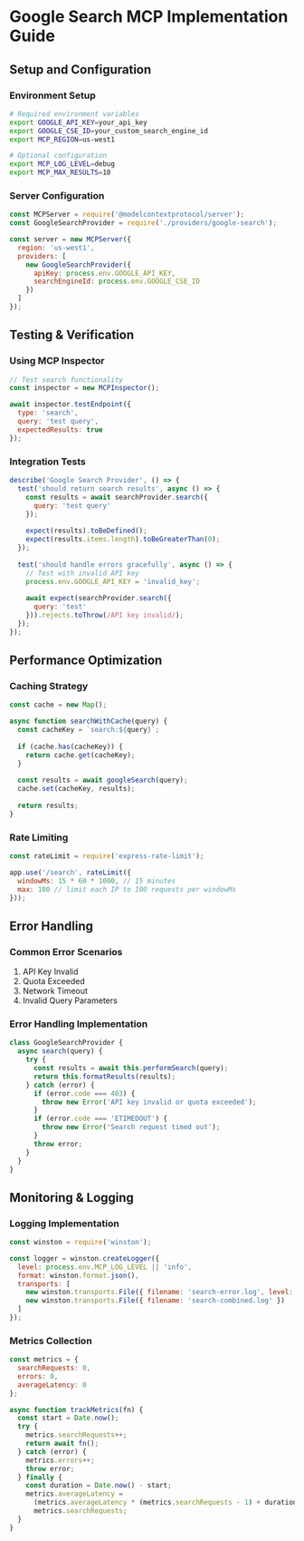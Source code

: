 # Google Search MCP Implementation Guide

## Setup and Configuration

### Environment Setup
```bash
# Required environment variables
export GOOGLE_API_KEY=your_api_key
export GOOGLE_CSE_ID=your_custom_search_engine_id
export MCP_REGION=us-west1

# Optional configuration
export MCP_LOG_LEVEL=debug
export MCP_MAX_RESULTS=10
```

### Server Configuration
```javascript
const MCPServer = require('@modelcontextprotocol/server');
const GoogleSearchProvider = require('./providers/google-search');

const server = new MCPServer({
  region: 'us-west1',
  providers: [
    new GoogleSearchProvider({
      apiKey: process.env.GOOGLE_API_KEY,
      searchEngineId: process.env.GOOGLE_CSE_ID
    })
  ]
});
```

## Testing & Verification

### Using MCP Inspector
```javascript
// Test search functionality
const inspector = new MCPInspector();

await inspector.testEndpoint({
  type: 'search',
  query: 'test query',
  expectedResults: true
});
```

### Integration Tests
```javascript
describe('Google Search Provider', () => {
  test('should return search results', async () => {
    const results = await searchProvider.search({
      query: 'test query'
    });
    
    expect(results).toBeDefined();
    expect(results.items.length).toBeGreaterThan(0);
  });
  
  test('should handle errors gracefully', async () => {
    // Test with invalid API key
    process.env.GOOGLE_API_KEY = 'invalid_key';
    
    await expect(searchProvider.search({
      query: 'test'
    })).rejects.toThrow(/API key invalid/);
  });
});
```

## Performance Optimization

### Caching Strategy
```javascript
const cache = new Map();

async function searchWithCache(query) {
  const cacheKey = `search:${query}`;
  
  if (cache.has(cacheKey)) {
    return cache.get(cacheKey);
  }
  
  const results = await googleSearch(query);
  cache.set(cacheKey, results);
  
  return results;
}
```

### Rate Limiting
```javascript
const rateLimit = require('express-rate-limit');

app.use('/search', rateLimit({
  windowMs: 15 * 60 * 1000, // 15 minutes
  max: 100 // limit each IP to 100 requests per windowMs
}));
```

## Error Handling

### Common Error Scenarios
1. API Key Invalid
2. Quota Exceeded
3. Network Timeout
4. Invalid Query Parameters

### Error Handling Implementation
```javascript
class GoogleSearchProvider {
  async search(query) {
    try {
      const results = await this.performSearch(query);
      return this.formatResults(results);
    } catch (error) {
      if (error.code === 403) {
        throw new Error('API key invalid or quota exceeded');
      }
      if (error.code === 'ETIMEDOUT') {
        throw new Error('Search request timed out');
      }
      throw error;
    }
  }
}
```

## Monitoring & Logging

### Logging Implementation
```javascript
const winston = require('winston');

const logger = winston.createLogger({
  level: process.env.MCP_LOG_LEVEL || 'info',
  format: winston.format.json(),
  transports: [
    new winston.transports.File({ filename: 'search-error.log', level: 'error' }),
    new winston.transports.File({ filename: 'search-combined.log' })
  ]
});
```

### Metrics Collection
```javascript
const metrics = {
  searchRequests: 0,
  errors: 0,
  averageLatency: 0
};

async function trackMetrics(fn) {
  const start = Date.now();
  try {
    metrics.searchRequests++;
    return await fn();
  } catch (error) {
    metrics.errors++;
    throw error;
  } finally {
    const duration = Date.now() - start;
    metrics.averageLatency = 
      (metrics.averageLatency * (metrics.searchRequests - 1) + duration) / 
      metrics.searchRequests;
  }
}
```